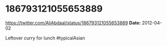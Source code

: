 # 186793121055653889
https://twitter.com/AliAbdaal/status/186793121055653889
**Date:** 2012-04-02

Leftover curry for lunch #typicalAsian
